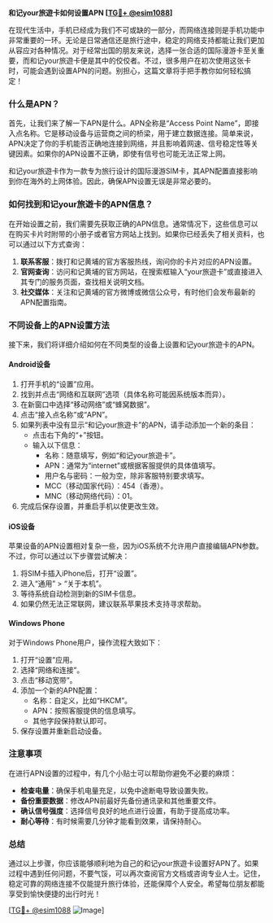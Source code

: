 **和记your旅遊卡如何设置APN [[TG💪+ @esim1088](https://t.me/s/esim1088)]**

在现代生活中，手机已经成为我们不可或缺的一部分，而网络连接则是手机功能中非常重要的一环。无论是日常通信还是旅行途中，稳定的网络支持都能让我们更加从容应对各种情况。对于经常出国的朋友来说，选择一张合适的国际漫游卡至关重要，而和记your旅遊卡便是其中的佼佼者。不过，很多用户在初次使用这张卡时，可能会遇到设置APN的问题。别担心，这篇文章将手把手教你如何轻松搞定！

### 什么是APN？

首先，让我们来了解一下APN是什么。APN全称是“Access Point Name”，即接入点名称。它是移动设备与运营商之间的桥梁，用于建立数据连接。简单来说，APN决定了你的手机能否正确地连接到网络，并且影响着网速、信号稳定性等关键因素。如果你的APN设置不正确，即使有信号也可能无法正常上网。

和记your旅遊卡作为一款专为旅行设计的国际漫游SIM卡，其APN配置直接影响到你在海外的上网体验。因此，确保APN设置无误是非常必要的。

### 如何找到和记your旅遊卡的APN信息？

在开始设置之前，我们需要先获取正确的APN信息。通常情况下，这些信息可以在购买卡片时附带的小册子或者官方网站上找到。如果你已经丢失了相关资料，也可以通过以下方式查询：

1. **联系客服**：拨打和记黄埔的官方客服热线，询问你的卡片对应的APN设置。
2. **官网查询**：访问和记黄埔的官方网站，在搜索框输入“your旅遊卡”或直接进入其专门的服务页面，查找相关说明文档。
3. **社交媒体**：关注和记黄埔的官方微博或微信公众号，有时他们会发布最新的APN配置指南。

### 不同设备上的APN设置方法

接下来，我们将详细介绍如何在不同类型的设备上设置和记your旅遊卡的APN。

#### Android设备

1. 打开手机的“设置”应用。
2. 找到并点击“网络和互联网”选项（具体名称可能因系统版本而异）。
3. 在新窗口中选择“移动网络”或“蜂窝数据”。
4. 点击“接入点名称”或“APN”。
5. 如果列表中没有显示“和记your旅遊卡”的APN，请手动添加一个新的条目：
   - 点击右下角的“+”按钮。
   - 输入以下信息：
     - 名称：随意填写，例如“和记your旅遊卡”。
     - APN：通常为“internet”或根据客服提供的具体值填写。
     - 用户名与密码：一般为空，除非客服特别要求填写。
     - MCC（移动国家代码）：454（香港）。
     - MNC（移动网络代码）：01。
6. 完成后保存设置，并重启手机以使更改生效。

#### iOS设备

苹果设备的APN设置相对复杂一些，因为iOS系统不允许用户直接编辑APN参数。不过，你可以通过以下步骤尝试解决：

1. 将SIM卡插入iPhone后，打开“设置”。
2. 进入“通用” > “关于本机”。
3. 等待系统自动检测到新的SIM卡信息。
4. 如果仍然无法正常联网，建议联系苹果技术支持寻求帮助。

#### Windows Phone

对于Windows Phone用户，操作流程大致如下：

1. 打开“设置”应用。
2. 选择“网络和连接”。
3. 点击“移动宽带”。
4. 添加一个新的APN配置：
   - 名称：自定义，比如“HKCM”。
   - APN：按照客服提供的信息填写。
   - 其他字段保持默认即可。
5. 保存设置并重新启动设备。

### 注意事项

在进行APN设置的过程中，有几个小贴士可以帮助你避免不必要的麻烦：

- **检查电量**：确保手机电量充足，以免中途断电导致设置失败。
- **备份重要数据**：修改APN前最好先备份通讯录和其他重要文件。
- **确认信号强度**：选择信号良好的地点进行设置，有助于提高成功率。
- **耐心等待**：有时候需要几分钟才能看到效果，请保持耐心。

### 总结

通过以上步骤，你应该能够顺利地为自己的和记your旅遊卡设置好APN了。如果过程中遇到任何问题，不要气馁，可以再次查阅官方文档或咨询专业人士。记住，稳定可靠的网络连接不仅能提升旅行体验，还能保障个人安全。希望每位朋友都能享受到愉快便捷的出行时光！

[[TG💪+ @esim1088](https://t.me/s/esim1088) ![Image](https://i.postimg.cc/4NQfJmqS/Snipaste-2025-05-13-00-14-12.png)]